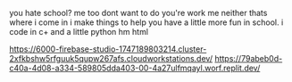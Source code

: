 you hate school? me too
dont want to do you're work me neither 
thats where i come in i make things to help you have a little more fun in school.
i code in c+ and a little python hm html

<!---
kyleschoolearning/kyleschoolearning is a ✨ special ✨ repository because its `README.md` (this file) appears on your GitHub profile.
You can click the Preview link to take a look at your changes.
--->
 https://6000-firebase-studio-1747189803214.cluster-2xfkbshw5rfguuk5qupw267afs.cloudworkstations.dev/
https://79abeb0d-c40a-4d08-a334-589805dda403-00-4a27ulfmqayl.worf.replit.dev/
